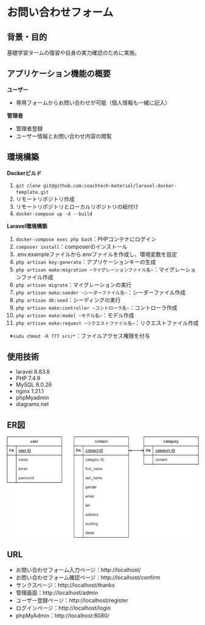 # お問い合わせフォーム

## 背景・目的
基礎学習タームの復習や自身の実力確認のために実施。


## アプリケーション機能の概要
**ユーザー**  
* 専用フォームからお問い合わせが可能（個人情報も一緒に記入）

**管理者**
* 管理者登録
* ユーザー情報とお問い合わせ内容の閲覧


## 環境構築
**Dockerビルド**
1. `git clone git@github.com:coachtech-material/laravel-docker-template.git`
2. リモートリポジトリ作成
3. リモートリポジトリとローカルリポジトリの紐付け
4. `docker-compose up -d --build`

**Laravel環境構築**
1. `docker-compose exec php bash`：PHPコンテナにログイン
2. `composer install`：composerのインストール
3. .env.exampleファイルから.envファイルを作成し、環境変数を設定
4. `php artisan key:generate`：アプリケーションキーの生成
5. `php artisan make:migration ~マイグレーションファイル名~`：マイグレーションファイル作成
6. `php artisan migrate`：マイグレーションの実行
7. `php artisan make:seeder ~シーダーファイル名~`：シーダーファイル作成
8. `php artisan db:seed`：シーディングの実行 
9. `php artisan make:controller ~コントローラ名~`：コントローラ作成
10. `php artisan make:model ~モデル名~`：モデル作成
11. `php artisan make:request ~リクエストファイル名~`：リクエストファイル作成

&ensp;※`sudu chmod -R 777 src/*`：ファイルアクセス権限を付与


## 使用技術
* laravel 8.83.8
* PHP 7.4.9
* MySQL 8.0.26
* nginx 1.21.1
* phpMyadmin
* diagrams.net


## ER図
![ER図](er.drawio.png)


## URL
* お問い合わせフォーム入力ページ：http://localhost/
* お問い合わせフォーム確認ページ：http://localhost/confirm
* サンクスページ：http://localhost/thanks
* 管理画面：http://localhost/admin
* ユーザー登録ページ：http://localhost/register
* ログインページ：http://localhost/login
* phpMyAdmin：http://localhost:8080/